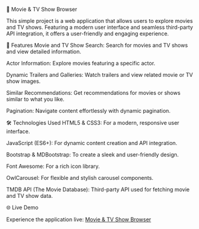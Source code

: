 
🎥 Movie & TV Show Browser

This simple project is a web application that allows users to explore movies and TV shows. Featuring a modern user interface and seamless third-party API integration, it offers a user-friendly and engaging experience.

🚀 Features
Movie and TV Show Search: Search for movies and TV shows and view detailed information.

Actor Information: Explore movies featuring a specific actor.

Dynamic Trailers and Galleries: Watch trailers and view related movie or TV show images.

Similar Recommendations: Get recommendations for movies or shows similar to what you like.

Pagination: Navigate content effortlessly with dynamic pagination.

🛠️ Technologies Used
HTML5 & CSS3: For a modern, responsive user interface.

JavaScript (ES6+): For dynamic content creation and API integration.

Bootstrap & MDBootstrap: To create a sleek and user-friendly design.

Font Awesome: For a rich icon library.

OwlCarousel: For flexible and stylish carousel components.

TMDB API (The Movie Database): Third-party API used for fetching movie and TV show data.

🌐 Live Demo

Experience the application live: [Movie & TV Show Browser](https://fetihakgun.com.tr/webmovie/index.html)
